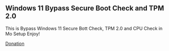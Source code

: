 ## Windows 11 Bypass Secure Boot Check and TPM 2.0
This is Bypass Windows 11 Secure Bott Check, TPM 2.0 and CPU Check in Mo Setup 
Enjoy!


[Donation](https://ko-fi.com/glebyoutuber)
